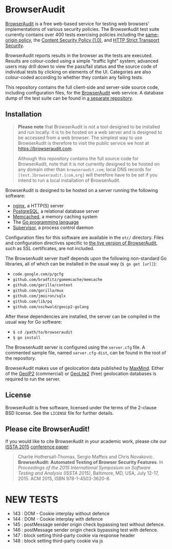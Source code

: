 # BrowserAudit

[BrowserAudit](https://browseraudit.com) is a free web-based service for testing web browsers' implementations of various security policies. The BrowserAudit test suite currently contains over 400 tests exercising policies including the [same-origin policy](https://developer.mozilla.org/en-US/docs/Web/Security/Same-origin_policy), the [Content Security Policy (1.0)](http://www.w3.org/TR/2012/CR-CSP-20121115/), and [HTTP Strict Transport Security](https://developer.mozilla.org/en-US/docs/Web/Security/HTTP_strict_transport_security).

BrowserAudit reports results in the browser as the tests are executed. Results are colour-coded using a simple "traffic light" system; advanced users may drill down to view the pass/fail status and the source code of individual tests by clicking on elements of the UI. Categories are also colour-coded according to whether they contain any failing tests.

This repository contains the full client-side and server-side source code, including configuration files, for the [BrowserAudit](https://browseraudit.com) web service. A database dump of the test suite can be found in [a separate repository](https://github.com/browseraudit/testsuite).

## Installation

> **Please note** that BrowserAudit is not a tool designed to be installed and run locally: it is to be hosted on a web server and is designed to be accessed from a web browser. The simplest way to use BrowserAudit is therefore to visit the public service we host at https://browseraudit.com.
> 
> Although this repository contains the full source code for BrowserAudit, note that it is not currently designed to be hosted on any domain other than `browseraudit.com`; local DNS records for `[test.]browseraudit.{com,org}` will therefore have to be set if you intend to run a local installation of BrowserAudit.

BrowserAudit is designed to be hosted on a server running the following software:

* [nginx](http://nginx.org), a HTTP(S) server
* [PostgreSQL](http://www.postgresql.org), a relational database server
* [Memcached](http://memcached.org), a memory caching system
* The [Go programming language](https://golang.org)
* [Supervisor](http://supervisord.org), a process control daemon

Configuration files for this software are available in the `etc/` directory. Files and configuration directives specific to [the live version of BrowserAudit](https://browseraudit.com), such as SSL certificates, are not included.

The BrowserAudit server itself depends upon the following non-standard Go libraries, all of which can be installed in the usual way (`$ go get [url]`):

* ```code.google.com/p/gcfg```
* ```github.com/bradfitz/gomemcache/memcache```
* ```github.com/gorilla/context```
* ```github.com/gorilla/mux```
* ```github.com/jmoiron/sqlx```
* ```github.com/lib/pq```
* ```github.com/oschwald/geoip2-golang```

After these dependencies are installed, the server can be compiled in the usual way for Go software:

* ```$ cd /path/to/browseraudit```
* ```$ go install```

The BrowserAudit server is configured using the `server.cfg` file. A commented sample file, named `server.cfg-dist`, can be found in the root of the repository.

BrowserAudit makes use of geolocation data published by [MaxMind](https://www.maxmind.com/en/home). Either of the [GeoIP2](https://www.maxmind.com/en/geoip2-databases) (commercial) or [GeoLite2](http://dev.maxmind.com/geoip/geoip2/geolite2/) (free) geolocation databases is required to run the server.

## License

BrowserAudit is free software, licensed under the terms of the 2-clause BSD license. See the `LICENSE` file for further details.

## Please cite BrowserAudit!

If you would like to cite BrowserAudit in your academic work, please cite our [ISSTA 2015](http://issta2015.cs.uoregon.edu/) [conference paper](http://www.doc.ic.ac.uk/~maffeis/papers/issta15.pdf):

> Charlie Hothersall-Thomas, Sergio Maffeis and Chris Novakovic. **BrowserAudit: Automated Testing of Browser Security Features**. In *Proceedings of the 2015 International Symposium on Software Testing and Analysis (ISSTA 2015)*, Baltimore, MD, USA, July 12-17, 2015. ACM 2015, ISBN 978-1-4503-3620-8.


NEW TESTS
=========
* 143 : DOM - Cookie interplay without defence
* 144 : DOM - Cookie interplay with defence
* 145 : postMessage sender origin check bypassing test without defence.
* 146 : postMessage sender origin check bypassing test with defence.
* 147 : block setting third-party cookie via response header
* 148 : block setting third-party cookie via js
